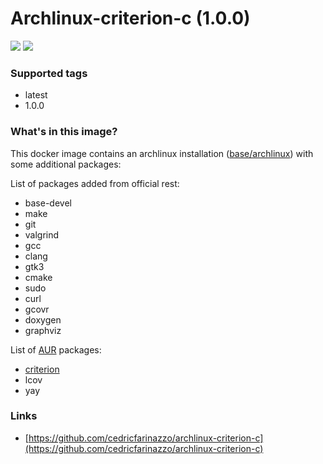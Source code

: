 # Archlinux-criterion-c (1.0.0)
![](https://img.shields.io/docker/automated/cedricfarinazzo/archlinux-criterion-c.svg?style=flat-square)  ![](https://img.shields.io/docker/pulls/cedricfarinazzo/archlinux-criterion-c.svg?style=flat-square)


### Supported tags

- latest
- 1.0.0

### What's in this image?
This docker image contains an archlinux installation ([base/archlinux](https://hub.docker.com/r/base/archlinux)) with some additional packages:

List of packages added from official rest:
- base-devel
- make
- git
- valgrind
- gcc
- clang
- gtk3
- cmake
- sudo
- curl
- gcovr
- doxygen
- graphviz

List of [AUR](https://aur.archlinux.org/) packages:
- [criterion](https://criterion.readthedocs.io)
- lcov
- yay

### Links
- [https://github.com/cedricfarinazzo/archlinux-criterion-c](https://github.com/cedricfarinazzo/archlinux-criterion-c)


